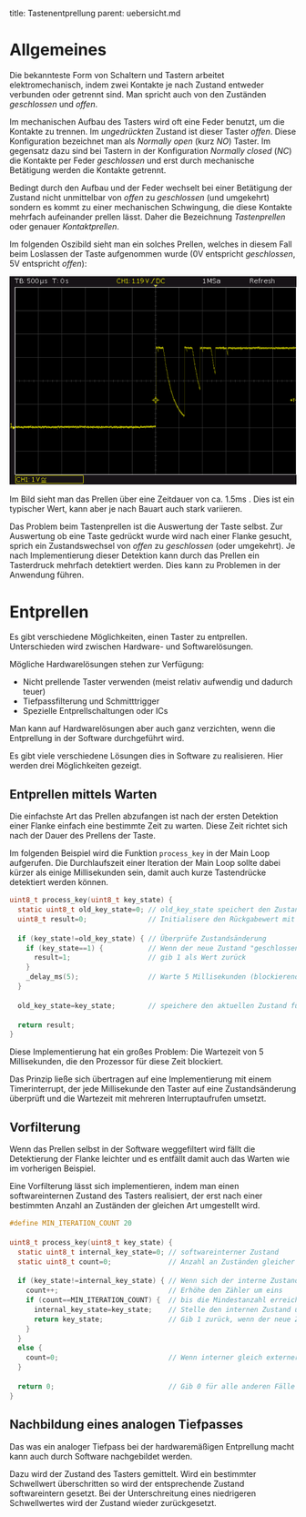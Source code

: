 title: Tastenentprellung
parent: uebersicht.md

# Allgemeines
Die bekannteste Form von Schaltern und Tastern arbeitet elektromechanisch, indem zwei Kontakte je nach Zustand entweder
verbunden oder getrennt sind. Man spricht auch von den Zuständen *geschlossen* und *offen*.

Im mechanischen Aufbau des Tasters wird oft eine Feder benutzt, um die Kontakte zu trennen. Im *ungedrückten* Zustand
ist dieser Taster *offen*. Diese Konfiguration bezeichnet man als *Normally open* (kurz *NO*) Taster. Im gegensatz dazu
sind bei Tastern in der Konfiguration *Normally closed* (*NC*) die Kontakte per Feder *geschlossen* und erst durch
mechanische Betätigung werden die Kontakte getrennt.

Bedingt durch den Aufbau und der Feder wechselt bei einer Betätigung der Zustand nicht unmittelbar von *offen* zu
*geschlossen* (und umgekehrt) sondern es kommt zu einer mechanischen Schwingung, die diese Kontakte mehrfach aufeinander
prellen lässt. Daher die Bezeichnung *Tastenprellen* oder genauer *Kontaktprellen*.

Im folgenden Oszibild sieht man ein solches Prellen, welches in diesem Fall beim Loslassen der Taste aufgenommen wurde (0V entspricht *geschlossen*, 5V entspricht *offen*):

![Tastenprellen](tastenprellen.png)

Im Bild sieht man das Prellen über eine Zeitdauer von ca. 1.5ms . Dies ist ein typischer Wert, kann aber je nach Bauart
auch stark variieren.

Das Problem beim Tastenprellen ist die Auswertung der Taste selbst. Zur Auswertung ob eine Taste gedrückt wurde wird
nach einer Flanke gesucht, sprich ein Zustandswechsel von *offen* zu *geschlossen* (oder umgekehrt). Je nach Implementierung
dieser Detektion kann durch das Prellen ein Tasterdruck mehrfach detektiert werden. Dies kann zu Problemen in der Anwendung führen.

# Entprellen
Es gibt verschiedene Möglichkeiten, einen Taster zu entprellen. Unterschieden wird zwischen Hardware- und Softwarelösungen.

Mögliche Hardwarelösungen stehen zur Verfügung:
* Nicht prellende Taster verwenden (meist relativ aufwendig und dadurch teuer)
* Tiefpassfilterung und Schmitttrigger
* Spezielle Entprellschaltungen oder ICs

Man kann auf Hardwarelösungen aber auch ganz verzichten, wenn die Entprellung in der Software durchgeführt wird.

Es gibt viele verschiedene Lösungen dies in Software zu realisieren. Hier werden drei Möglichkeiten gezeigt.

## Entprellen mittels Warten
Die einfachste Art das Prellen abzufangen ist nach der ersten Detektion einer Flanke einfach eine bestimmte Zeit zu warten.
Diese Zeit richtet sich nach der Dauer des Prellens der Taste.

Im folgenden Beispiel wird die Funktion `process_key` in der Main Loop aufgerufen. Die Durchlaufszeit einer Iteration der Main Loop sollte dabei kürzer als einige Millisekunden sein, damit auch kurze Tastendrücke detektiert werden können.

```c
uint8_t process_key(uint8_t key_state) {
  static uint8_t old_key_state=0; // old_key_state speichert den Zustand der vorhergehenden Iteration
  uint8_t result=0;               // Initialisere den Rückgabewert mit 0

  if (key_state!=old_key_state) { // Überprüfe Zustandsänderung
    if (key_state==1) {           // Wenn der neue Zustand "geschlossen" ist
      result=1;                   // gib 1 als Wert zurück
    }
    _delay_ms(5);                 // Warte 5 Millisekunden (blockierend!)
  }

  old_key_state=key_state;        // speichere den aktuellen Zustand für die nächste Iteration

  return result;
}
```

Diese Implementierung hat ein großes Problem: Die Wartezeit von 5 Millisekunden, die den Prozessor für diese Zeit blockiert.

Das Prinzip ließe sich übertragen auf eine Implementierung mit einem Timerinterrupt, der jede Millisekunde den Taster
auf eine Zustandsänderung überprüft und die Wartezeit mit mehreren Interruptaufrufen umsetzt.

## Vorfilterung
Wenn das Prellen selbst in der Software weggefiltert wird fällt die Detektierung der Flanke leichter und es entfällt damit
auch das Warten wie im vorherigen Beispiel.

Eine Vorfilterung lässt sich implementieren, indem man einen softwareinternen Zustand des Tasters realisiert, der erst
nach einer bestimmten Anzahl an Zuständen der gleichen Art umgestellt wird.

```c
#define MIN_ITERATION_COUNT 20

uint8_t process_key(uint8_t key_state) {
  static uint8_t internal_key_state=0; // softwareinterner Zustand
  static uint8_t count=0;              // Anzahl an Zuständen gleicher Art

  if (key_state!=internal_key_state) { // Wenn sich der interne Zustand vom externen unterscheidet
    count++;                           // Erhöhe den Zähler um eins
    if (count==MIN_ITERATION_COUNT) {  // bis die Mindestanzahl erreicht wurde
      internal_key_state=key_state;    // Stelle den internen Zustand um
      return key_state;                // Gib 1 zurück, wenn der neue Zustand 1 ist (ansonsten 0)
    }
  }
  else {
    count=0;                           // Wenn interner gleich externer Zustand ist setze Zähler auf 0
  }

  return 0;                            // Gib 0 für alle anderen Fälle zurück
}
```

## Nachbildung eines analogen Tiefpasses
Das was ein analoger Tiefpass bei der hardwaremäßigen Entprellung macht kann auch durch Software nachgebildet werden.

Dazu wird der Zustand des Tasters gemittelt. Wird ein bestimmter Schwellwert überschritten so wird der entsprechende
Zustand softwareintern gesetzt. Bei der Unterschreitung eines niedrigeren Schwellwertes wird der Zustand wieder zurückgesetzt.
